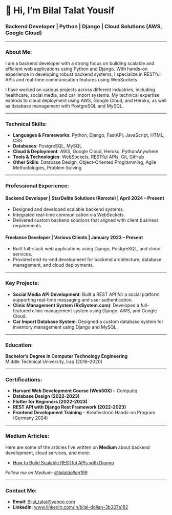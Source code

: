 # 👋 Hi, I’m **Bilal Talat Yousif**

### Backend Developer | Python | Django | Cloud Solutions (AWS, Google Cloud)

---

### **About Me:**

I am a backend developer with a strong focus on building scalable and efficient web applications using Python and Django. 
With hands-on experience in developing robust backend systems, I specialize in RESTful APIs and real-time communication features using WebSockets.

I have worked on various projects across different industries, including healthcare, social media, and car import systems. 
My technical expertise extends to cloud deployment using AWS, Google Cloud, and Heroku, as well as database management with PostgreSQL and MySQL.

---

### **Technical Skills:**
- **Languages & Frameworks**: Python, Django, FastAPI, JavaScript, HTML, CSS
- **Databases**: PostgreSQL, MySQL
- **Cloud & Deployment**: AWS, Google Cloud, Heroku, PythonAnywhere
- **Tools & Technologies**: WebSockets, RESTful APIs, Git, GitHub
- **Other Skills**: Database Design, Object-Oriented Programming, Agile Methodologies, Problem Solving

---

### **Professional Experience:**

#### Backend Developer | **StarDelite Solutions (Remote)** | April 2024 – Present
- Designed and developed scalable backend systems.
- Integrated real-time communication via WebSockets.
- Delivered custom backend solutions that aligned with client business requirements.

#### Freelance Developer | **Various Clients** | January 2023 – Present
- Built full-stack web applications using Django, PostgreSQL, and cloud services.
- Provided end-to-end development for backend architecture, database management, and cloud deployments.

---

### **Key Projects:**
- **Social Media API Development**: Built a REST API for a social platform supporting real-time messaging and user authentication.
- **Clinic Management System (RxSystem.com)**: Developed a full-featured clinic management system using Django, AWS, and Google Cloud.
- **Car Import Database System**: Designed a custom database system for inventory management using Django and MySQL.

---

### **Education:**
**Bachelor’s Degree in Computer Technology Engineering**  
Middle Technical University, Iraq (2016–2020)

---

### **Certifications:**
- **Harvard Web Development Course (Web50X)** – Computiq
- **Database Design (2022-2023)**
- **Flutter for Beginners (2022-2023)**
- **REST API with Django Rest Framework (2022-2023)**
- **Frontend Development Training** – Kreativstorm Hands-on Program (Germany 2024)

---

### **Medium Articles:**
Here are some of the articles I’ve written on **Medium** about backend development, cloud services, and more:

- [How to Build Scalable RESTful APIs with Django](https://medium.com/@bilaldollan199/mastering-rest-apis-key-principles-for-building-scalable-and-efficient-systems-f94d42ee5207)

*Follow me on Medium: [@bilaldollan199](https://medium.com/@bilaldollan199)*

---

### **Contact Me:**
- **Email**: Bilal_talat@yahoo.com
- **LinkedIn**: www.linkedin.com/in/bilal-dollan-3b307a182

